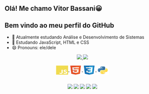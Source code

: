 ## Olá! Me chamo Vitor Bassani😀
## Bem vindo ao meu perfil do GitHub

- 🔭 Atualmente estudando Análise e Desenvolvimento de Sistemas
- 🌱 Estudando JavaScript, HTML e CSS
- 😄 Pronouns: ele/dele

<div align="center">
  <a href="https://github.com/vitor-kb">
  <img height="180em" src="https://github-readme-stats.vercel.app/api?username=vitor-kb&show_icons=true&theme=tokyonight&include_all_commits=true&count_private=true"/>
  <img height="160em" src="https://github-readme-stats.vercel.app/api/top-langs/?username=vitor-kb&layout=compact&langs_count=7&theme=tokyonight"/>
</div>
  <div align="center"><br>
  <img align="center" alt="Vitor-Js" height="30" width="40" src="https://raw.githubusercontent.com/devicons/devicon/master/icons/javascript/javascript-plain.svg">
  <img align="center" alt="Vitor-HTML" height="30" width="40" src="https://raw.githubusercontent.com/devicons/devicon/master/icons/html5/html5-original.svg">
  <img align="center" alt="Vitor-CSS" height="30" width="40" src="https://raw.githubusercontent.com/devicons/devicon/master/icons/css3/css3-original.svg">
  <img align="center" alt="Vitor-Python" height="30" width="40" src="https://raw.githubusercontent.com/devicons/devicon/master/icons/python/python-original.svg">
</div>

##
  <div align="center"> 
  <a href="https://www.instagram.com/vitao_kb/" target="_blank"><img src="https://img.shields.io/badge/Instagram-E4405F?style=for-the-badge&logo=instagram&logoColor=white" target="_blank"></a>
 	<a href="https://www.twitch.tv/sh4dows1" target="_blank"><img src="https://img.shields.io/badge/Twitch-9146FF?style=for-the-badge&logo=twitch&logoColor=white" target="_blank"></a>
  <a href = "mailto:vitorbassani1@gmail.com"><img src="https://img.shields.io/badge/-Gmail-%23333?style=for-the-badge&logo=gmail&logoColor=white" target="_blank"></a>
  <a href="https://www.linkedin.com/in/vitor-kawamura-bassani-1b2a2b190/" target="_blank"><img src="https://img.shields.io/badge/-LinkedIn-%230077B5?style=for-the-badge&logo=linkedin&logoColor=white" target="_blank"></a>
  <a href="https://github.com/vitor-kb?tab=followers"><img height="28" src="https://img.shields.io/github/followers/vitor-kb.svg?style=social&label=Follow&maxAge=2592000" target="_blank"></a>
</div>
